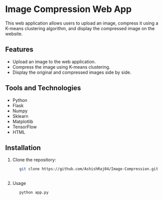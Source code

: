 # Image Compression Web App
This web application allows users to upload an image, compress it using a K-means clustering algorithm, and display the compressed image on the website.

## Features
* Upload an image to the web application.
* Compress the image using K-means clustering.
* Display the original and compressed images side by side.

## Tools and Technologies
* Python
* Flask
* Numpy
* Sklearn
* Matplotlib
* TensorFlow
* HTML

## Installation
1. Clone the repository:
   ```bash
      git clone https://github.com/AshishRaj04/Image-Compression.git
      
    ```
2. Usage

   ``` bash
      python app.py
   
   ```
